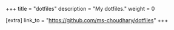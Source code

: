 +++
title = "dotfiles"
description = "My dotfiles."
weight = 0

[extra]
link_to = "https://github.com/ms-choudhary/dotfiles"
+++
